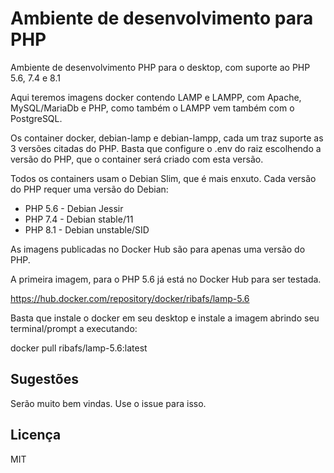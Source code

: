 # Ambiente de desenvolvimento para PHP

Ambiente de desenvolvimento PHP para o desktop, com suporte ao PHP 5.6, 7.4 e 8.1

Aqui teremos imagens docker contendo LAMP e LAMPP, com Apache, MySQL/MariaDb e PHP, como também o LAMPP vem também com o PostgreSQL.

Os container docker, debian-lamp e debian-lampp, cada um traz suporte as 3 versões citadas do PHP. Basta que configure o .env do raiz escolhendo a versão do PHP, que o container será criado com esta versão.

Todos os containers usam o Debian Slim, que é mais enxuto. Cada versão do PHP requer uma versão do Debian:

- PHP 5.6 - Debian Jessir
- PHP 7.4 - Debian stable/11
- PHP 8.1 - Debian unstable/SID

As imagens publicadas no Docker Hub são para apenas uma versão do PHP.

A primeira imagem, para o PHP 5.6 já está no Docker Hub para ser testada.

https://hub.docker.com/repository/docker/ribafs/lamp-5.6

Basta que instale o docker em seu desktop e instale a imagem abrindo seu terminal/prompt a executando:

docker pull ribafs/lamp-5.6:latest

## Sugestões

Serão muito bem vindas. Use o issue para isso.

## Licença

MIT
